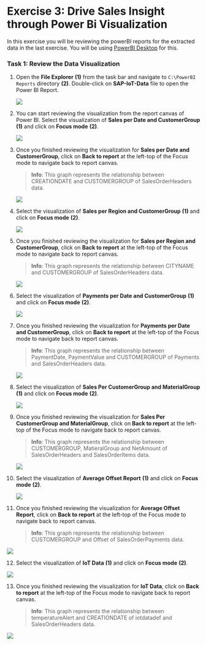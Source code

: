 # Exercise 3: Drive Sales Insight through Power Bi Visualization

In this exercise you will be reviewing the powerBI reports for the extracted data in the last exercise. You will be using [PowerBI Desktop](https://powerbi.microsoft.com/en-us/desktop/) for this.

### Task 1: Review the Data Visualization

1. Open the **File Explorer** **(1)** from the task bar and navigate to `C:\PowerBI Reports` directory **(2)**. Double-click on **SAP-IoT-Data** file to open the Power BI Report.

   ![](media/auto-ex3-step1.png)
   
2. You can start reviewing the visualization from the report canvas of Power BI. Select the visualization of **Sales per Date and CustomerGroup** **(1)** and click on **Focus mode** **(2)**.

   ![](media/auto-ex3-step2.png)
   
3. Once you finished reviewing the visualization for **Sales per Date and CustomerGroup**, click on **Back to report** at the left-top of the Focus mode to navigate back to report canvas.

   > **Info**: This graph represents the relationship between CREATIONDATE and CUSTOMERGROUP of SalesOrderHeaders data.

   ![](media/auto-ex3-step3.png)
   
4. Select the visualization of **Sales per Region and CustomerGroup** **(1)** and click on **Focus mode** **(2)**.

   ![](media/auto-ex3-step4.png)
   
5. Once you finished reviewing the visualization for **Sales per Region and CustomerGroup**, click on **Back to report** at the left-top of the Focus mode to navigate back to report canvas.

   > **Info**: This graph represents the relationship between CITYNAME and CUSTOMERGROUP of SalesOrderHeaders data.

   ![](media/auto-ex3-step5.png)
   
6. Select the visualization of **Payments per Date and CustomerGroup** **(1)** and click on **Focus mode** **(2)**.

   ![](media/auto-ex3-step6.png)
   
7. Once you finished reviewing the visualization for **Payments per Date and CustomerGroup**, click on **Back to report** at the left-top of the Focus mode to navigate back to report canvas.

   > **Info**: This graph represents the relationship between PaymentDate, PaymentValue and CUSTOMERGROUP of Payments and SalesOrderHeaders data.

   ![](media/auto-ex3-step7.png)
   
8. Select the visualization of **Sales Per CustomerGroup and MaterialGroup** **(1)** and click on **Focus mode** **(2)**.

   ![](media/auto-ex3-step8.png)
   
9. Once you finished reviewing the visualization for **Sales Per CustomerGroup and MaterialGroup**, click on **Back to report** at the left-top of the Focus mode to navigate back to report canvas.

   > **Info**: This graph represents the relationship between CUSTOMERGROUP, MatieralGroup and NetAmount of SalesOrderHeaders and SalesOrderItems data.

   ![](media/auto-ex3-step9.png)
   
10. Select the visualization of **Average Offset Report** **(1)** and click on **Focus mode** **(2)**.

    ![](media/auto-ex3-step10.png)
   
11. Once you finished reviewing the visualization for **Average Offset Report**, click on **Back to report** at the left-top of the Focus mode to navigate back to report canvas.

    > **Info**: This graph represents the relationship between CUSTOMERGROUP and Offset of SalesOrderPayments data.

   ![](media/auto-ex3-step11.png)
   
12. Select the visualization of **IoT Data** **(1)** and click on **Focus mode** **(2)**.

   ![](media/auto-ex3-step12.png)
   
13. Once you finished reviewing the visualization for **IoT Data**, click on **Back to report** at the left-top of the Focus mode to navigate back to report canvas.

    > **Info**: This graph represents the relationship between temperatureAlert and CREATIONDATE of iotdatadef and SalesOrderHeaders data.

   ![](media/auto-ex3-step13.png)
